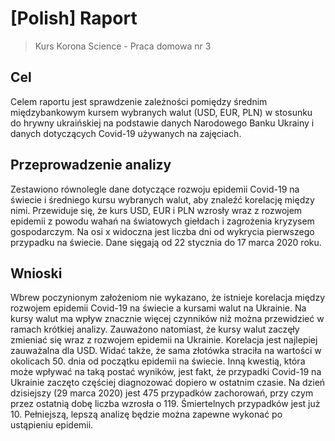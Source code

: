 # [Polish] Raport

> Kurs Korona Science - Praca domowa nr 3

## Cel

Celem raportu jest sprawdzenie zależności pomiędzy średnim międzybankowym kursem
wybranych walut (USD, EUR, PLN) w stosunku do hrywny ukraińskiej na podstawie danych
Narodowego Banku Ukrainy i danych dotyczących Covid-19 używanych na zajęciach.

## Przeprowadzenie analizy

Zestawiono równolegle dane dotyczące rozwoju epidemii Covid-19 na świecie i średniego kursu
wybranych walut, aby znaleźć korelację między nimi. Przewiduje się, że kurs USD, EUR
i PLN wzrosły wraz z rozwojem epidemii z powodu wahań na światowych giełdach i zagrożenia
kryzysem gospodarczym. Na osi x widoczna jest liczba dni od wykrycia pierwszego przypadku na
świecie. Dane sięgają od 22 stycznia do 17 marca 2020 roku.

## Wnioski

Wbrew poczynionym założeniom nie wykazano, że istnieje korelacja między rozwojem epidemii
Covid-19 na świecie a kursami walut na Ukrainie. Na kursy walut ma wpływ znacznie więcej
czynników niż można przewidzieć w ramach krótkiej analizy. Zauważono natomiast, że kursy walut
zaczęły zmieniać się wraz z rozwojem epidemii na Ukrainie. Korelacja jest najlepiej zauważalna dla
USD. Widać także, że sama złotówka straciła na wartości w okolicach 50. dnia od początku
epidemii na świecie.
Inną kwestią, która może wpływać na taką postać wyników, jest fakt, że przypadki Covid-19 na
Ukrainie zaczęto częściej diagnozować dopiero w ostatnim czasie. Na dzień dzisiejszy (29 marca
2020) jest 475 przypadków zachorowań, przy czym przez ostatnią dobę liczba wzrosła o 119.
Śmiertelnych przypadków jest już 10.
Pełniejszą, lepszą analizę będzie można zapewne wykonać po ustąpieniu epidemii.
